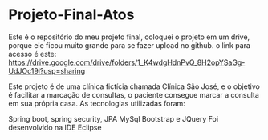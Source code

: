 # Projeto-Final-Atos
Este é o repositório do meu projeto final, coloquei o projeto em um drive, porque ele ficou muito grande para se fazer upload no github.
o link para acesso é este:
https://drive.google.com/drive/folders/1_K4wdgHdnPvQ_8H2opYSaGg-UdJOc19l?usp=sharing

Este projeto é de uma clínica fictícia chamada Clínica São José, e o objetivo é facilitar a marcação de consultas, o paciente consegue marcar a consulta em sua própria casa.
As tecnologias utilizadas foram:

Spring boot, spring security, JPA
MySql
Bootstrap e JQuery
Foi desenvolvido na IDE Eclipse



